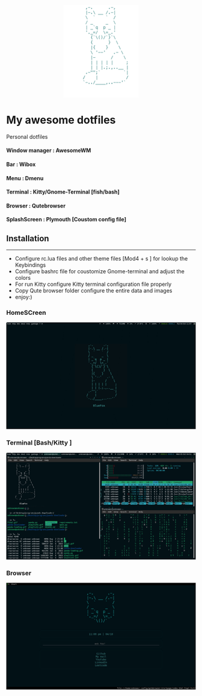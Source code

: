 <div id="header" align="center">
  <img src="https://github.com/vishnudas-bluefox/dotfiles/blob/master/qutebrowser/startpage/bluefox.png" width="200"/>
</div>

# My awesome dotfiles
Personal dotfiles

#### Window manager : AwesomeWM
#### Bar : Wibox
#### Menu : Dmenu
#### Terminal : Kitty/Gnome-Terminal [fish/bash]
#### Browser : Qutebrowser
#### SplashScreen : Plymouth [Coustom config file]

## Installation 
_____________________

* Configure rc.lua files and other theme files [Mod4 + s ] for lookup the Keybindings
* Configure bashrc file for coustomize Gnome-terminal and adjust the colors
* For run Kitty configure Kitty terminal configuration file properly
* Copy Qute browser folder configure the entire data and images 
* enjoy:)

### HomeSCreen 
 <img src="https://github.com/vishnudas-bluefox/dotfiles/blob/master/screenshots/Homescreen.png" >
 
### Terminal [Bash/Kitty ]
 <img src="https://github.com/vishnudas-bluefox/dotfiles/blob/master/screenshots/Bash%20terminal.png">

### Browser 
 <img src="https://github.com/vishnudas-bluefox/dotfiles/blob/master/screenshots/Browser.png">
 
